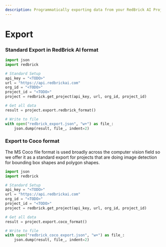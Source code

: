 ```yaml
---
description: Programmatically exporting data from your RedBrick AI Project.
---
```


# Export

### Standard Export in RedBrick AI format

```python
import json
import redbrick

# Standard Setup
api_key = "<TODO>"
url = "https://api.redbrickai.com"
org_id = "<TODO>"
project_id = "<TODO>"
project = redbrick.get_project(api_key, url, org_id, project_id)

# Get all data
result = project.export.redbrick_format()

# Write to file
with open("redbrick_export.json", "w+") as file_:
    json.dump(result, file_, indent=2)
```



### Export to Coco format

The MS Coco file format is used broadly across the computer vision field so we offer it as a standard export for projects that are doing image detection for bounding box shapes and polygon shapes.

```python
import json
import redbrick

# Standard Setup
api_key = "<TODO>"
url = "https://api.redbrickai.com"
org_id = "<TODO>"
project_id = "<TODO>"
project = redbrick.get_project(api_key, url, org_id, project_id)

# Get all data
result = project.export.coco_format()

# Write to file
with open("redbrick_coco_export.json", "w+") as file_:
    json.dump(result, file_, indent=2)
```



